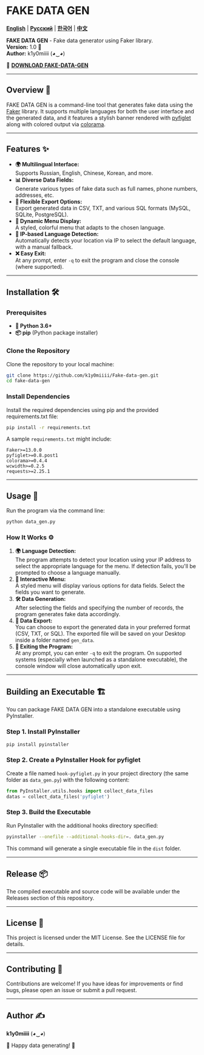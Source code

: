 # FAKE DATA GEN 

**[English](README.md)** | **[Русский](READ_RU.md)** | **[한국어](READ_KO.md)** | **[中文](READ_CN.md)**


**FAKE DATA GEN** - Fake data generator using Faker library.  
**Version:** 1.0 🚀  
**Author:** k1y0miiii (◕‿◕)

🔗 **[DOWNLOAD FAKE-DATA-GEN](https://github.com/k1y0miiii/Fake-data-gen/releases/tag/v.1.0.1)**


---

## Overview 📌

FAKE DATA GEN is a command-line tool that generates fake data using the [Faker](https://github.com/joke2k/faker) library. It supports multiple languages for both the user interface and the generated data, and it features a stylish banner rendered with [pyfiglet](https://github.com/pwaller/pyfiglet) along with colored output via [colorama](https://github.com/tartley/colorama).

---

## Features ✨

- **🌍 Multilingual Interface:**  
  Supports Russian, English, Chinese, Korean, and more.
- **📊 Diverse Data Fields:**  
  Generate various types of fake data such as full names, phone numbers, addresses, etc.
- **📂 Flexible Export Options:**  
  Export generated data in CSV, TXT, and various SQL formats (MySQL, SQLite, PostgreSQL).
- **🎨 Dynamic Menu Display:**  
  A styled, colorful menu that adapts to the chosen language.
- **📡 IP-based Language Detection:**  
  Automatically detects your location via IP to select the default language, with a manual fallback.
- **❌ Easy Exit:**  
  At any prompt, enter `-q` to exit the program and close the console (where supported).

---

## Installation 🛠️

### Prerequisites

- **🐍 Python 3.6+**
- **📦 pip** (Python package installer)

### Clone the Repository

Clone the repository to your local machine:

```bash
git clone https://github.com/k1y0miiii/Fake-data-gen.git
cd fake-data-gen
```

### Install Dependencies

Install the required dependencies using pip and the provided requirements.txt file:

```bash
pip install -r requirements.txt
```

A sample `requirements.txt` might include:

```
Faker>=13.0.0
pyfiglet>=0.8.post1
colorama>=0.4.4
wcwidth>=0.2.5
requests>=2.25.1
```

---

## Usage 🚀

Run the program via the command line:

```bash
python data_gen.py
```

### How It Works ⚙️

1. **🌍 Language Detection:**  
   The program attempts to detect your location using your IP address to select the appropriate language for the menu. If detection fails, you'll be prompted to choose a language manually.
2. **📜 Interactive Menu:**  
   A styled menu will display various options for data fields. Select the fields you want to generate.
3. **🛠️ Data Generation:**  
   After selecting the fields and specifying the number of records, the program generates fake data accordingly.
4. **💾 Data Export:**  
   You can choose to export the generated data in your preferred format (CSV, TXT, or SQL). The exported file will be saved on your Desktop inside a folder named `gen_data`.
5. **🚪 Exiting the Program:**  
   At any prompt, you can enter `-q` to exit the program. On supported systems (especially when launched as a standalone executable), the console window will close automatically upon exit.

---

## Building an Executable 🏗️

You can package FAKE DATA GEN into a standalone executable using PyInstaller.

### Step 1. Install PyInstaller

```bash
pip install pyinstaller
```

### Step 2. Create a PyInstaller Hook for pyfiglet

Create a file named `hook-pyfiglet.py` in your project directory (the same folder as `data_gen.py`) with the following content:

```python
from PyInstaller.utils.hooks import collect_data_files
datas = collect_data_files('pyfiglet')
```

### Step 3. Build the Executable

Run PyInstaller with the additional hooks directory specified:

```bash
pyinstaller --onefile --additional-hooks-dir=. data_gen.py
```

This command will generate a single executable file in the `dist` folder.

---

## Release 📦

The compiled executable and source code will be available under the Releases section of this repository.

---

## License 📜

This project is licensed under the MIT License. See the LICENSE file for details.

---

## Contributing 🤝

Contributions are welcome! If you have ideas for improvements or find bugs, please open an issue or submit a pull request.

---

## Author ✍️

**k1y0miiii** (◕‿◕)

🎉 Happy data generating! 🚀


